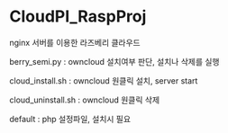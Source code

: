 # CloudPI_RaspProj

nginx 서버를 이용한 라즈베리 클라우드 

berry_semi.py : owncloud 설치여부 판단, 설치나 삭제를 실행

cloud_install.sh : owncloud 원클릭 설치, server start 

cloud_uninstall.sh : owncloud 원클릭 삭제

default : php 설정파일, 설치시 필요



